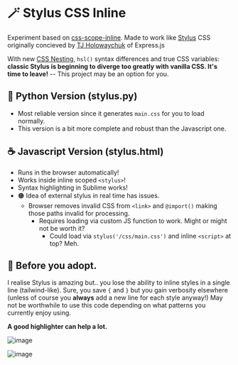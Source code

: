 # 🪄 Stylus CSS Inline

Experiment based on [css-scope-inline](https://github.com/gnat/css-scope-inline). Made to work like [Stylus](https://github.com/stylus/stylus) CSS originally concieved by [
TJ Holowaychuk](https://github.com/tj) of Express.js

With new [CSS Nesting](https://developer.chrome.com/articles/css-nesting/), `hsl()` syntax differences and true CSS variables: **classic Stylus is beginning to diverge too greatly with vanilla CSS. It's time to leave!** -- This project may be an option for you.

## 🐍 Python Version (stylus.py)
* Most reliable version since it generates `main.css` for you to load normally.
* This version is a bit more complete and robust than the Javascript one.

## ☕ Javascript Version (stylus.html)
* Runs in the browser automatically!
* Works inside inline scoped `<stylus>`!
* Syntax highlighting in Sublime works!
* 🟠 Idea of external stylus in real time has issues.
  * Browser removes invalid CSS from `<link>` and `@import()` making those paths invalid for processing.
    * Requires loading via custom JS function to work. Might or might not be worth it?
      * Could load via `stylus('/css/main.css')` and inline `<script>` at top? Meh.


## 👀 Before you adopt.

I realise Stylus is amazing but.. you lose the ability to inline styles in a single line (tailwind-like). Sure, you save `{` and `}` but you gain verbosity elsewhere (unless of course you **always** add a new line for each style anyway!) May not be worthwhile to use this code depending on what patterns you currently enjoy using.

**A good highlighter can help a lot.**

![image](https://github.com/user-attachments/assets/0fb41d75-6df2-46e5-9496-251eb84fd0b7)


![image](https://github.com/user-attachments/assets/f659fc31-e473-449a-8377-f3539a07fb0c)
